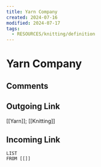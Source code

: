 ```yaml
---
title: Yarn Company
created: 2024-07-16
modified: 2024-07-17
tags:
  - RESOURCES/knitting/definition
---
```

# Yarn Company
## Comments

## Outgoing Link
[[Yarn]]; [[Knitting]]
## Incoming Link
```dataview
LIST
FROM [[]]
```
